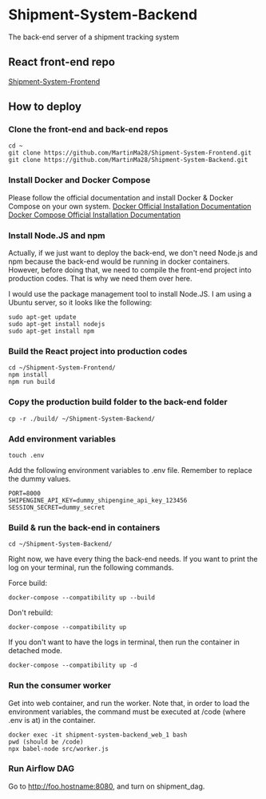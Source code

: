 # Shipment-System-Backend

The back-end server of a shipment tracking system

## React front-end repo

[Shipment-System-Frontend](https://github.com/MartinMa28/Shipment-System-Frontend)

## How to deploy

### Clone the front-end and back-end repos

```
cd ~
git clone https://github.com/MartinMa28/Shipment-System-Frontend.git
git clone https://github.com/MartinMa28/Shipment-System-Backend.git
```

### Install Docker and Docker Compose

Please follow the official documentation and install Docker & Docker Compose on your own system.
[Docker Official Installation Documentation](https://docs.docker.com/engine/install/)  
[Docker Compose Official Installation Documentation](https://docs.docker.com/compose/install/)

### Install Node.JS and npm

Actually, if we just want to deploy the back-end, we don't need Node.js and npm because the back-end would be running in docker containers. However, before doing that, we need to compile the front-end project into production codes. That is why we need them over here.

I would use the package management tool to install Node.JS. I am using a Ubuntu server, so it looks like the following:

```
sudo apt-get update
sudo apt-get install nodejs
sudo apt-get install npm
```

### Build the React project into production codes

```
cd ~/Shipment-System-Frontend/
npm install
npm run build
```

### Copy the production build folder to the back-end folder

```
cp -r ./build/ ~/Shipment-System-Backend/
```

### Add environment variables

```
touch .env
```

Add the following environment variables to .env file. Remember to replace the dummy values.

```
PORT=8000
SHIPENGINE_API_KEY=dummy_shipengine_api_key_123456
SESSION_SECRET=dummy_secret
```

### Build & run the back-end in containers

```
cd ~/Shipment-System-Backend/
```

Right now, we have every thing the back-end needs. If you want to print the log on your terminal, run the following commands.

Force build:

```
docker-compose --compatibility up --build
```

Don't rebuild:

```
docker-compose --compatibility up
```

If you don't want to have the logs in terminal, then run the container in detached mode.

```
docker-compose --compatibility up -d
```

### Run the consumer worker

Get into web container, and run the worker.
Note that, in order to load the environment variables, the command must be executed at /code (where .env is at) in the container.

```
docker exec -it shipment-system-backend_web_1 bash
pwd (should be /code)
npx babel-node src/worker.js
```

### Run Airflow DAG

Go to http://foo.hostname:8080, and turn on shipment_dag.
